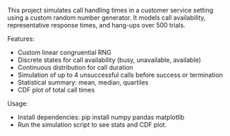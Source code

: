 This project simulates call handling times in a customer service setting using a custom random number generator. It models call availability, representative response times, and hang-ups over 500 trials.

Features:
- Custom linear congruential RNG
- Discrete states for call availability (busy, unavailable, available)
- Continuous distribution for call duration
- Simulation of up to 4 unsuccessful calls before success or termination
- Statistical summary: mean, median, quartiles
- CDF plot of total call times

Usage:
- Install dependencies: pip install numpy pandas matplotlib
- Run the simulation script to see stats and CDF plot.
